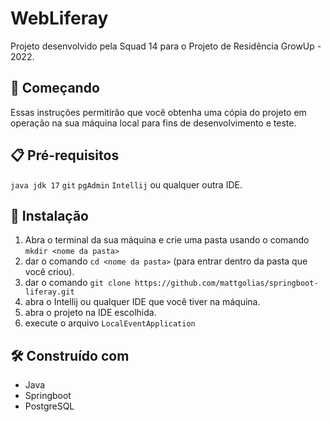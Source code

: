 # WebLiferay

Projeto desenvolvido pela Squad 14 para o Projeto de Residência GrowUp - 2022.

## 🚀 Começando

Essas instruções permitirão que você obtenha uma cópia do projeto em operação na sua máquina local para fins de desenvolvimento e teste.


## 📋 Pré-requisitos

`java jdk 17` 
`git`
`pgAdmin`
`Intellij` ou qualquer outra IDE.

## 🔧 Instalação

1. Abra o terminal da sua máquina e crie uma pasta usando o comando `mkdir <nome da pasta>`
2. dar o comando `cd <nome da pasta>` (para entrar dentro da pasta que você criou).
3. dar o comando `git clone https://github.com/mattgolias/springboot-liferay.git`
4. abra o Intellij ou qualquer IDE que você tiver na máquina.
5. abra o projeto na IDE escolhida.
6. execute o arquivo `LocalEventApplication`
  
## 🛠️ Construído com

* Java
* Springboot
* PostgreSQL

